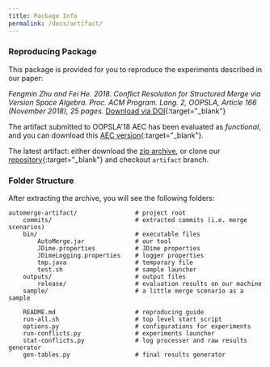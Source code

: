 ```yaml
---
title: Package Info
permalink: /docs/artifact/
---
```


### Reproducing Package

This package is provided for you to reproduce the experiments described in our paper:

_Fengmin Zhu and Fei He. 2018. Conflict Resolution for Structured Merge via Version Space Algebra. Proc. ACM Program. Lang. 2, OOPSLA, Article 166 (November 2018), 25 pages._
[Download via DOI](https://doi.org/10.1145/3276536){:target="_blank"}

The artifact submitted to OOPSLA'18 AEC has been evaluated as _functional_,
and you can download this
[AEC version](https://drive.google.com/file/d/16ovkfdX6bg993AT5_WybhpHKFy8UKJDA/view){:target="_blank"}.

The latest artifact: 
either download the [zip archive](https://github.com/thufv/automerge/archive/artifact.zip),
or clone our [repository](https://github.com/thufv/automerge/tree/artifact){:target="_blank"} 
and checkout `artifact` branch.

### Folder Structure

After extracting the archive, you will see the following folders:

```
automerge-artifact/                # project root
    commits/                       # extracted commits (i.e. merge scenarios)
    bin/                           # executable files
        AutoMerge.jar              # our tool
        JDime.properties           # JDime properties
        JDimeLogging.properties    # logger properties
        tmp.java                   # temporary file
        test.sh                    # sample launcher
    outputs/                       # output files
        release/                   # evaluation results on our machine
    sample/                        # a little merge scenario as a sample

    README.md                      # reproducing guide
    run-all.sh                     # top level start script
    options.py                     # configurations for experiments
    run-conflicts.py               # experiments launcher
    stat-conflicts.py              # log processer and raw results generator
    gen-tables.py                  # final results generator
```